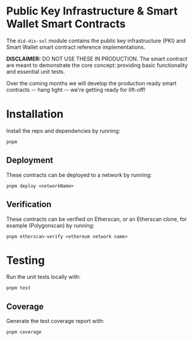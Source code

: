 # Public Key Infrastructure & Smart Wallet Smart Contracts

The `did-dis-sol` module contains the public key infrastructure (PKI) and Smart Wallet smart contract reference implementations.

**DISCLAIMER:** DO NOT USE THESE IN PRODUCTION. The smart contract are meant to demonstrate the core concept: providing basic functionality and essential unit tests.

Over the coming months we will develop the production ready smart contracts --  hang tight -- we're getting ready for lift-off!

# Installation

Install the repo and dependencies by running:

`pnpm`

## Deployment

These contracts can be deployed to a network by running:

`pnpm deploy <networkName>`

## Verification

These contracts can be verified on Etherscan, or an Etherscan clone, for example (Polygonscan) by running:

`pnpm etherscan-verify <ethereum network name>`

# Testing

Run the unit tests locally with:

`pnpm test`

## Coverage

Generate the test coverage report with:

`pnpm coverage`

